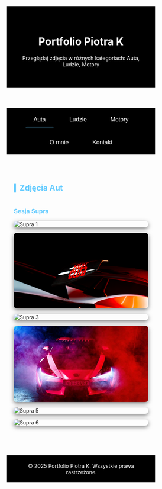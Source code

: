 <html lang="pl">
<head>
  <meta charset="UTF-8" />
  <meta name="viewport" content="width=device-width, initial-scale=1" />
  <title>Portfolio Piotra K</title>
  <style>
    * {
      box-sizing: border-box;
    }

    body {
      font-family: 'Segoe UI', sans-serif;
      margin: 0;
      padding: 0;
      background-color: #0D1C3F;
      color: #ffffff;
    }

    header, nav, footer {
      background-color: #000;
      color: white;
      width: 100%;
    }

    header {
      padding: 40px 20px;
      text-align: center;
    }

    nav {
      display: flex;
      flex-direction: column;
      align-items: flex-start;
      padding: 10px 20px;
    }

    .hamburger {
      display: none;
      font-size: 24px;
      cursor: pointer;
      background: none;
      border: none;
      color: white;
      margin-bottom: 10px;
    }

    .nav-buttons {
      display: flex;
      justify-content: center;
      gap: 20px;
      flex-wrap: wrap;
      width: 100%;
    }

    nav button {
      background: none;
      border: 2px solid transparent;
      color: white;
      font-size: 16px;
      padding: 10px 20px;
      cursor: pointer;
      transition: 0.3s;
    }

    nav button:hover,
    nav button.active-tab {
      border-bottom: 2px solid #66ccff;
    }

    .category-section {
      display: none;
      padding: 30px 20px;
      background-color: rgba(255, 255, 255, 0.05);
      border-radius: 10px;
      margin: 20px auto;
      max-width: 1400px;
    }

    .category-section.active {
      display: block;
    }

    .category-section h2 {
      margin-bottom: 20px;
      border-left: 6px solid #66ccff;
      padding-left: 10px;
      color: #66ccff;
    }

    .category-section h3 {
      margin-top: 40px;
      color: #66ccff;
    }

    .gallery {
      display: grid;
      grid-template-columns: repeat(auto-fill, minmax(250px, 1fr));
      gap: 15px;
      margin-bottom: 30px;
    }

    .gallery img {
      width: 100%;
      border-radius: 8px;
      cursor: pointer;
      box-shadow: 0 4px 12px rgba(0, 0, 0, 0.5);
      transition: transform 0.2s ease;
    }

    .gallery img:hover {
      transform: scale(1.02);
    }

    #o-mnie, #kontakt {
      background-color: rgba(255, 255, 255, 0.07);
      padding: 40px 20px;
      margin-top: 20px;
      border-top: 4px solid #66ccff;
      border-radius: 10px;
    }

    #kontakt a {
      color: #66ccff;
      text-decoration: none;
    }

    #kontakt a:hover {
      text-decoration: underline;
    }

    footer {
      text-align: center;
      padding: 20px;
    }

    /* Lightbox */
    #lightbox {
      position: fixed;
      top: 0; left: 0;
      width: 100%;
      height: 100%;
      background: rgba(0,0,0,0.8);
      display: none;
      justify-content: center;
      align-items: center;
      z-index: 9999;
      animation: fadeIn 0.5s ease-in-out;
    }

    #lightbox img {
      max-width: 90%;
      max-height: 80%;
      border-radius: 8px;
      box-shadow: 0 0 20px #66ccff;
    }

    @keyframes fadeIn {
      from { opacity: 0; }
      to { opacity: 1; }
    }

    /* Mobile menu */
    @media (max-width: 768px) {
      .nav-buttons {
        overflow: hidden;
        max-height: 0;
        opacity: 0;
        transition: max-height 0.5s ease, opacity 0.5s ease;
        flex-direction: column;
        width: 100%;
        background-color: #000;
      }

      .nav-buttons.show {
        max-height: 500px;
        opacity: 1;
      }

      .hamburger {
        display: block;
      }
    }
  </style>
</head>
<body>

<header>
  <h1>Portfolio Piotra K</h1>
  <p>Przeglądaj zdjęcia w różnych kategoriach: Auta, Ludzie, Motory</p>
</header>

<nav>
  <button class="hamburger" onclick="toggleMenu()">☰ Menu</button>
  <div class="nav-buttons" id="navMenu">
    <button class="active-tab" onclick="showSection('auta', this)">Auta</button>
    <button onclick="showSection('ludzie', this)">Ludzie</button>
    <button onclick="showSection('motory', this)">Motory</button>
    <button onclick="showSection('o-mnie', this)">O mnie</button>
    <button onclick="showSection('kontakt', this)">Kontakt</button>
  </div>
</nav>

<!-- Auta -->
<section id="auta" class="category-section active">
  <h2>Zdjęcia Aut</h2>
  <h3>Sesja Supra</h3>
  <div class="gallery">
    <img loading="lazy" src="supra 1.jpg" alt="Supra 1" onclick="openLightbox(this)">
    <img loading="lazy" src="supra 2.jpg" alt="Supra 2" onclick="openLightbox(this)">
    <img loading="lazy" src="supra 3.jpg" alt="Supra 3" onclick="openLightbox(this)">
    <img loading="lazy" src="supra 6.jpg" alt="Supra 4" onclick="openLightbox(this)">
    <img loading="lazy" src="supra 5.jpg" alt="Supra 5" onclick="openLightbox(this)">
    <img loading="lazy" src="supra 4.jpg" alt="Supra 6" onclick="openLightbox(this)">
  </div>
</section>

<!-- Ludzie -->
<section id="ludzie" class="category-section">
  <h2>Portrety Ludzi</h2>
  <h3>Sesja Natalii</h3>
  <div class="gallery">
    <img loading="lazy" src="natalia 1.jpg" alt="Portret Natalia 1" onclick="openLightbox(this)">
    <img loading="lazy" src="natalia 2.jpg" alt="Portret Natalia 2" onclick="openLightbox(this)">
    <img loading="lazy" src="natalia 6.jpg" alt="Portret Natalia 3" onclick="openLightbox(this)">
    <img loading="lazy" src="natalia 4.jpg" alt="Portret Natalia 4" onclick="openLightbox(this)">
    <img loading="lazy" src="natalia 5.jpg" alt="Portret Natalia 5" onclick="openLightbox(this)">
    <img loading="lazy" src="natalia 8.jpg" alt="Portret Natalia 6" onclick="openLightbox(this)">
  </div>
</section>

<!-- Motory -->
<section id="motory" class="category-section">
  <h2>Motocykle</h2>
  <div class="gallery">
    <img loading="lazy" src="grzesiu 1.jpg" alt="Grzesiu 1" onclick="openLightbox(this)">
    <img loading="lazy" src="kask malgosia.jpg" alt="Małgosia 1" onclick="openLightbox(this)">
    <img loading="lazy" src="malgosia 2.jpg" alt="Małgosia 2" onclick="openLightbox(this)">
    <img loading="lazy" src="malgosia 3.jpg" alt="Małgosia 3" onclick="openLightbox(this)">
    <img loading="lazy" src="malowanie.jpg" alt="Malowanie" onclick="openLightbox(this)">
    <img loading="lazy" src="stunt duke.jpg" alt="Stunt" onclick="openLightbox(this)">
  </div>
</section>

<!-- O mnie -->
<section id="o-mnie" class="category-section">
  <h2>O mnie</h2>
  <p>Cześć! Nazywam się Piotr K. Zajmuję się fotografią pasjonacko, a moje ulubione tematy to motory, auta i portrety.</p>
</section>

<!-- Kontakt -->
<section id="kontakt" class="category-section">
  <h2>Kontakt</h2>
  <p><strong>Instagram:</strong> <a href="https://www.instagram.com/pan_kaczan____/" target="_blank">@pan_kaczan____</a></p>
  <p><strong>E-mail:</strong> <a href="mailto:kontakt@twojadomena.pl">kontakt@twojadomena.pl</a></p>
</section>

<!-- Stopka -->
<footer>
  &copy; 2025 Portfolio Piotra K. Wszystkie prawa zastrzeżone.
</footer>

<!-- Lightbox -->
<div id="lightbox" onclick="this.style.display='none'">
  <img id="lightbox-img" src="" alt="">
</div>

<!-- Skrypty -->
<script>
  function showSection(id, btn) {
    const sections = document.querySelectorAll('.category-section');
    const buttons = document.querySelectorAll('nav button');
    sections.forEach(section => section.classList.remove('active'));
    buttons.forEach(b => b.classList.remove('active-tab'));
    document.getElementById(id).classList.add('active');
    btn.classList.add('active-tab');
    if (window.innerWidth <= 768) toggleMenu(); // zamknij menu po kliknięciu
  }

  function openLightbox(img) {
    const lightbox = document.getElementById('lightbox');
    const lightboxImg = document.getElementById('lightbox-img');
    lightboxImg.src = img.src;
    lightbox.style.display = 'flex';
  }

  function toggleMenu() {
    document.getElementById('navMenu').classList.toggle('show');
  }
</script>

</body>
</html>

